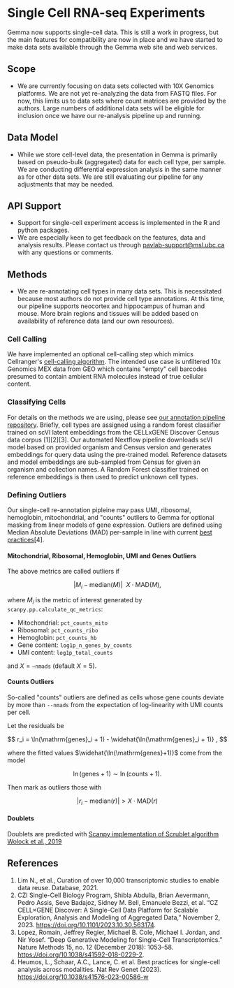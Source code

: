# Single Cell RNA-seq Experiments

Gemma now supports single-cell data. This is still a work in progress, but the main features for compatibility are now in place and we have started to make data sets available through the Gemma web site and web services.

## Scope

- We are currently focusing on data sets collected with 10X Genomics platforms. We are not yet re-analyzing the data from FASTQ files. For now, this limits us to data sets where count matrices are provided by the authors. Large numbers of additional data sets will be eligible for inclusion once we have our re-analysis pipeline up and running.

## Data Model 
- While we store cell-level data, the presentation in Gemma is primarily based on pseudo-bulk (aggregated) data for each cell type, per sample. We are conducting differential expression analysis in the same manner as for other data sets. We are still evaluating our pipeline for any adjustments that may be needed.

## API Support
- Support for single-cell experiment access is implemented in the R and python packages.
- We are especially keen to get feedback on the features, data and analysis results. Please contact us through pavlab-support@msl.ubc.ca with any questions or comments.


## Methods

- We are re-annotating cell types in many data sets. This is necessitated because most authors do not provide cell type annotations. At this time, our pipeline supports neocortex and hippocampus of human and mouse. More brain regions and tissues will be added based on availability of reference data (and our own resources).


### Cell Calling

We have implemented an optional cell-calling step which mimics Cellranger's [cell-calling algorithm](https://www.10xgenomics.com/support/software/cell-ranger/latest/algorithms-overview/cr-gex-algorithm). The intended use case is unfiltered 10x Genomics MEX data from GEO which contains "empty" cell barcodes presumed to contain ambient RNA molecules instead of true cellular content.


### Classifying Cells

For details on the methods we are using, please see [our annotation pipeline repository](https://github.com/PavlidisLab/sc-annotation-pipeline). Briefly, cell types are assigned using a random forest classifier trained on scVI latent embeddings from the CELLxGENE Discover Census data corpus [1][2][3]. Our automated Nextflow pipeline downloads scVI model based on provided organism and Census version and generates embeddings for query data using the pre-trained model. Reference datasets and model embeddings are sub-sampled from Census for given an organism and collection names.
A Random Forest classifier trained on reference embeddings is then used to predict unknown cell types.

### Defining Outliers

Our single-cell re-annotation pipleine may pass UMI, ribosomal, hemoglobin, mitochondrial, and "counts" outliers to Gemma for optional masking from linear models of gene expression. Outliers are defined using Median Absolute Deviations (MAD) per-sample in line with current [best practices](https://www.sc-best-practices.org/preprocessing_visualization/quality_control.html)[4].

#### Mitochondrial, Ribosomal, Hemoglobin, UMI and Genes Outliers

The above metrics are called outliers if 

$$
\lvert M_i - \mathrm{median}(M) \rvert
\>\
X \cdot \mathrm{MAD}(M),
$$

where $M_i$ is the metric of interest generated by `scanpy.pp.calculate_qc_metrics`:

- Mitochondrial: `pct_counts_mito`
- Ribosomal: `pct_counts_ribo`
- Hemoglobin: `pct_counts_hb`
- Gene content: `log1p_n_genes_by_counts`
- UMI content: `log1p_total_counts`

and $X = \texttt{--nmads}$ (default $X=5$).

#### Counts Outliers

So-called "counts" outliers are defined as cells whose gene counts deviate by more than `--nmads` from the expectation of log-linearity with UMI counts per cell.

Let the residuals be

$$
r_i = \ln(\mathrm{genes}_i + 1) - \widehat{\ln(\mathrm{genes}_i + 1)} ,
$$

where the fitted values $\widehat{\ln(\mathrm{genes}+1)}$ come from the model

$$
\ln(\mathrm{genes}+1) \sim \ln(\mathrm{counts}+1).
$$

Then mark as outliers those with

$$
\lvert r_i - \mathrm{median}(r) \rvert > X \cdot \mathrm{MAD}(r)
$$

#### Doublets
Doublets are predicted with [Scanpy implementation of Scrublet algorithm](https://scanpy.readthedocs.io/en/stable/api/generated/scanpy.pp.scrublet.html) [Wolock et al., 2019](https://scanpy.readthedocs.io/en/stable/references.html#id75)


## References

1. Lim N., et al., Curation of over 10,000 transcriptomic studies to enable data reuse. Database, 2021. 
2. CZI Single-Cell Biology Program, Shibla Abdulla, Brian Aevermann, Pedro Assis, Seve Badajoz, Sidney M. Bell, Emanuele Bezzi, et al. “CZ CELL×GENE Discover: A Single-Cell Data Platform for Scalable Exploration, Analysis and Modeling of Aggregated Data,” November 2, 2023. https://doi.org/10.1101/2023.10.30.563174.
3. Lopez, Romain, Jeffrey Regier, Michael B. Cole, Michael I. Jordan, and Nir Yosef. “Deep Generative Modeling for Single-Cell Transcriptomics.” Nature Methods 15, no. 12 (December 2018): 1053–58. https://doi.org/10.1038/s41592-018-0229-2.
4. Heumos, L., Schaar, A.C., Lance, C. et al. Best practices for single-cell analysis across modalities. Nat Rev Genet (2023). https://doi.org/10.1038/s41576-023-00586-w
